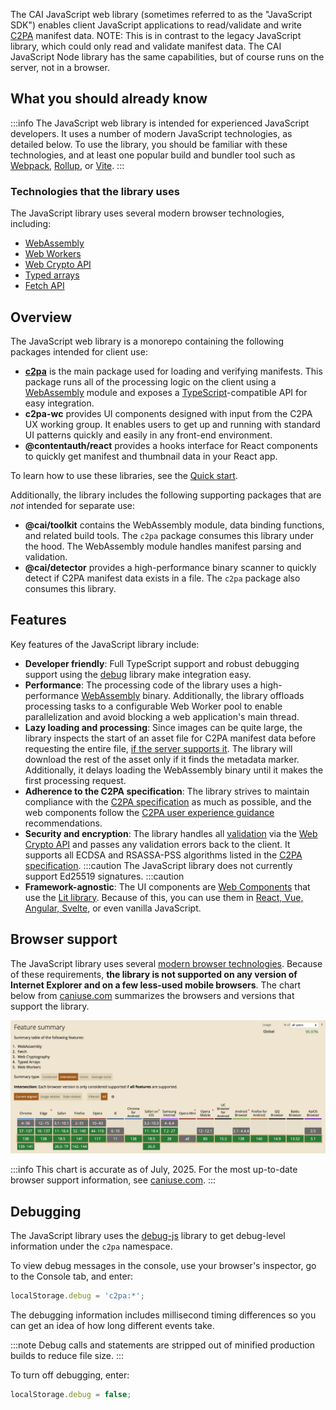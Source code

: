 The CAI JavaScript web library (sometimes referred to as the "JavaScript SDK") enables client JavaScript applications to read/validate and write [C2PA](https://c2pa.org/) manifest data.  NOTE: This is in contrast to the legacy JavaScript library, which could only read and validate manifest data. The CAI JavaScript Node library has the same capabilities, but of course runs on the server, not in a browser.

## What you should already know

:::info
The JavaScript web library is intended for experienced JavaScript developers. It uses a number of modern JavaScript technologies, as detailed below. To use the library, you should be familiar with these technologies, and at least one popular build and bundler tool such as [Webpack](https://webpack.js.org/), [Rollup](https://rollupjs.org/), or [Vite](https://vitejs.dev/).
:::

### Technologies that the library uses

The JavaScript library uses several modern browser technologies, including:

- [WebAssembly](https://webassembly.org/)
- [Web Workers](https://developer.mozilla.org/en-US/docs/Web/API/Web_Workers_API)
- [Web Crypto API](https://developer.mozilla.org/en-US/docs/Web/API/Web_Crypto_API)
- [Typed arrays](https://developer.mozilla.org/en-US/docs/Web/JavaScript/Typed_arrays)
- [Fetch API](https://developer.mozilla.org/en-US/docs/Web/API/Fetch_API)

## Overview

The JavaScript web library is a monorepo containing the following packages intended for client use:

- [**c2pa**](https://opensource.contentauthenticity.org/docs/js-sdk/api/c2pa) is the main package used for loading and verifying manifests. This package runs all of the processing logic on the client using a [WebAssembly](https://webassembly.org/) module and exposes a [TypeScript](https://www.typescriptlang.org/)-compatible API for easy integration.
- **c2pa-wc** provides UI components designed with input from the C2PA UX working group. It enables users to get up and running with standard UI patterns quickly and easily in any front-end environment.
- **@contentauth/react** provides a hooks interface for React components to quickly get manifest and thumbnail data in your React app.

To learn how to use these libraries, see the [Quick start](quick-start).

Additionally, the library includes the following supporting packages that are _not_ intended for separate use:

- **@cai/toolkit** contains the WebAssembly module, data binding functions, and related build tools. The `c2pa` package consumes this library under the hood. The WebAssembly module handles manifest parsing and validation.
- **@cai/detector** provides a high-performance binary scanner to quickly detect if C2PA manifest data exists in a file. The `c2pa` package also consumes this library.

## Features

Key features of the JavaScript library include:

- **Developer friendly**: Full TypeScript support and robust debugging support using the [debug](https://github.com/debug-js/debug) library make integration easy.
- **Performance**: The processing code of the library uses a high-performance [WebAssembly](https://developer.mozilla.org/en-US/docs/WebAssembly) binary. Additionally, the library offloads processing tasks to a configurable Web Worker pool to enable parallelization and avoid blocking a web application's main thread.
- **Lazy loading and processing**: Since images can be quite large, the library inspects the start of an asset file for C2PA manifest data before requesting the entire file, [if the server supports it](../guides/hosting#range-requests). The library will download the rest of the asset only if it finds the metadata marker. Additionally, it delays loading the WebAssembly binary until it makes the first processing request.
- **Adherence to the C2PA specification**: The library strives to maintain compliance with the [C2PA specification](https://c2pa.org/specifications/specifications/2.2/specs/C2PA_Specification.html) as much as possible, and the web components follow the [C2PA user experience guidance](https://c2pa.org/specifications/specifications/1.0/ux/UX_Recommendations.html) recommendations.
- **Security and encryption**: The library handles all [validation](https://c2pa.org/specifications/specifications/2.2/specs/C2PA_Specification.html#_validation) via the [Web Crypto API](https://developer.mozilla.org/en-US/docs/Web/API/Web_Crypto_API) and passes any validation errors back to the client. It supports all ECDSA and RSASSA-PSS algorithms listed in the [C2PA specification](https://c2pa.org/specifications/specifications/2.2/specs/C2PA_Specification.html#_digital_signatures).
  :::caution
  The JavaScript library does not currently support Ed25519 signatures.
  :::caution
- **Framework-agnostic**: The UI components are [Web Components](https://developer.mozilla.org/en-US/docs/Web/Web_Components) that use the [Lit library](https://lit.dev/). Because of this, you can use them in [React, Vue, Angular, Svelte](https://custom-elements-everywhere.com/), or even vanilla JavaScript.

## Browser support

The JavaScript library uses several [modern browser technologies](#technologies-that-the-library-uses).
Because of these requirements, **the library is not supported on any version of Internet Explorer and on a few less-used mobile browsers**. The chart below from [caniuse.com](https://caniuse.com/wasm,webworkers,cryptography,typedarrays,fetch) summarizes the browsers and versions that support the library.

![CAI JavaScript library browser support](./img/caniuse.png)

:::info
This chart is accurate as of July, 2025. For the most up-to-date browser support information, see [caniuse.com](https://caniuse.com/wasm,webworkers,cryptography,typedarrays,fetch).
:::

## Debugging

The JavaScript library uses the [debug-js](https://github.com/debug-js/debug) library to get debug-level information under the `c2pa` namespace.

To view debug messages in the console, use your browser's inspector, go to the Console tab, and enter:

```js
localStorage.debug = 'c2pa:*';
```

The debugging information includes millisecond timing differences so you can get an idea of how long different events take.

:::note
Debug calls and statements are stripped out of minified production builds to reduce file size.
:::

To turn off debugging, enter:

```js
localStorage.debug = false;
```
